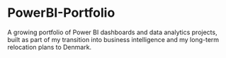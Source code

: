 # PowerBI-Portfolio
A growing portfolio of Power BI dashboards and data analytics projects, built as part of my transition into business intelligence and my long-term relocation plans to Denmark.

